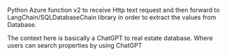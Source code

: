 Python Azure function v2 to receive Http text request and then forward to LangChain/SQLDatabaseChain library in order to extract the values from Database.

The context here is basically a ChatGPT to real estate database. Where users can search properties by using ChatGPT

